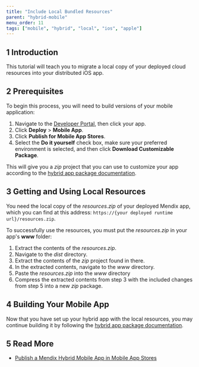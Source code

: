 ```yaml
---
title: "Include Local Bundled Resources"
parent: "hybrid-mobile"
menu_order: 11
tags: ["mobile", "hybrid", "local", "ios", "apple"]
---
```


## 1 Introduction

This tutorial will teach you to migrate a local copy of your deployed cloud resources into your distributed iOS app.

## 2 Prerequisites

To begin this process, you will need to build versions of your mobile application:

1. Navigate to the [Developer Portal](https://sprintr.home.mendix.com/index.html), then click your app.
2. Click **Deploy** > **Mobile App**.
3. Click **Publish for Mobile App Stores**.
4. Select the **Do it yourself** check box, make sure your preferred environment is selected, and then click **Download Customizable Package**.

This will give you a *zip* project that you can use to customize your app according to the [hybrid app package documentation](https://github.com/mendix/hybrid-app-template/).

## 3 Getting and Using Local Resources

You need the local copy of the *resources.zip* of your deployed Mendix app, which you can find at this address: `https://{your deployed runtime url}/resources.zip`.

To successfully use the resources, you must put the *resources.zip* in your app's **www** folder:

1. Extract the contents of the *resources.zip*.
2. Navigate to the *dist* directory.
3. Extract the contents of the *zip* project found in there.
4. In the extracted contents, navigate to the *www* directory.
5. Paste the *resources.zip* into the *www* directory
6. Compress the extracted contents from step 3 with the included changes from step 5 into a new *zip* package.

## 4 Building Your Mobile App

Now that you have set up your hybrid app with the local resources, you may continue building it by following the [hybrid app package documentation](https://github.com/mendix/hybrid-app-template/).

## 5 Read More

* [Publish a Mendix Hybrid Mobile App in Mobile App Stores](publishing-a-mendix-hybrid-mobile-app-in-mobile-app-stores)
